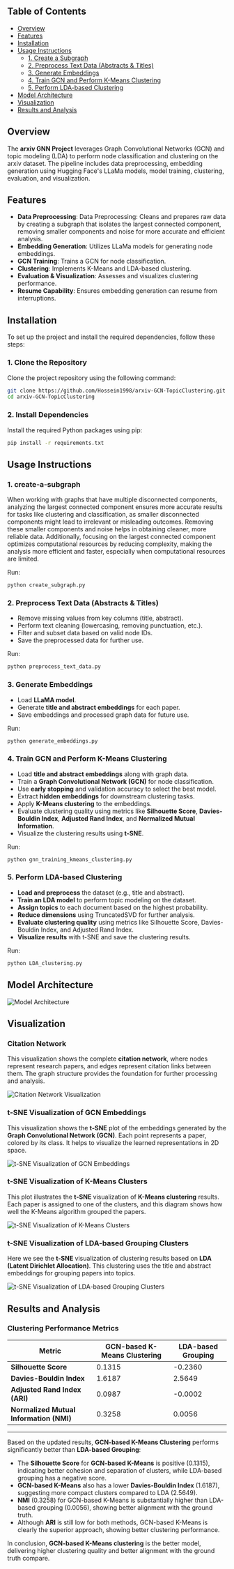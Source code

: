 ## Table of Contents

- [Overview](#overview)
- [Features](#features)
- [Installation](#installation)
- [Usage Instructions](#usage-instructions)
  - [1. Create a Subgraph](#1-create-a-subgraph)
  - [2. Preprocess Text Data (Abstracts & Titles)](#2-preprocess-text-data-abstracts--titles)
  - [3. Generate Embeddings](#3-generate-embeddings)
  - [4. Train GCN and Perform K-Means Clustering](#4-train-gcn-and-perform-k-means-clustering)
  - [5. Perform LDA-based Clustering](#5-perform-lda-based-clustering)
- [Model Architecture](#model-architecture)  
- [Visualization](#visualization)
- [Results and Analysis](#results-and-analysis)



## Overview

The **arxiv GNN Project** leverages Graph Convolutional Networks (GCN) and topic modeling (LDA) to perform node classification and clustering on the arxiv dataset. The pipeline includes data preprocessing, embedding generation using Hugging Face's LLaMa models, model training, clustering, evaluation, and visualization.

## Features

- **Data Preprocessing**: Data Preprocessing: Cleans and prepares raw data by creating a subgraph that isolates the largest connected component, removing smaller components and noise for more accurate and efficient analysis.
- **Embedding Generation**: Utilizes LLaMa models for generating node embeddings.
- **GCN Training**: Trains a GCN for node classification.
- **Clustering**: Implements K-Means and LDA-based clustering.
- **Evaluation & Visualization**: Assesses and visualizes clustering performance.
- **Resume Capability**: Ensures embedding generation can resume from interruptions.

## Installation

To set up the project and install the required dependencies, follow these steps:

### 1. Clone the Repository

Clone the project repository using the following command:

```bash
git clone https://github.com/Hossein1998/arxiv-GCN-TopicClustering.git
cd arxiv-GCN-TopicClustering
```

### 2. Install Dependencies

Install the required Python packages using pip:

```bash
pip install -r requirements.txt
```

## Usage Instructions

### 1. create-a-subgraph
When working with graphs that have multiple disconnected components, analyzing the largest connected component ensures more accurate results for tasks like clustering and classification, as smaller disconnected components might lead to irrelevant or misleading outcomes. Removing these smaller components and noise helps in obtaining cleaner, more reliable data. Additionally, focusing on the largest connected component optimizes computational resources by reducing complexity, making the analysis more efficient and faster, especially when computational resources are limited.

Run:
```bash
python create_subgraph.py
```

### 2. Preprocess Text Data (Abstracts & Titles)

- Remove missing values from key columns (title, abstract).
- Perform text cleaning (lowercasing, removing punctuation, etc.).
- Filter and subset data based on valid node IDs.
- Save the preprocessed data for further use.

Run:
```bash
python preprocess_text_data.py
```

### 3. Generate Embeddings

- Load **LLaMA model**.
- Generate **title and abstract embeddings** for each paper.
- Save embeddings and processed graph data for future use.

Run:
```bash
python generate_embeddings.py
```

### 4. Train GCN and Perform K-Means Clustering

- Load **title and abstract embeddings** along with graph data.
- Train a **Graph Convolutional Network (GCN)** for node classification.
- Use **early stopping** and validation accuracy to select the best model.
- Extract **hidden embeddings** for downstream clustering tasks.
- Apply **K-Means clustering** to the embeddings.
- Evaluate clustering quality using metrics like **Silhouette Score**, **Davies-Bouldin Index**, **Adjusted Rand Index**, and **Normalized Mutual Information**.
- Visualize the clustering results using **t-SNE**.

Run:
```bash
python gnn_training_kmeans_clustering.py
```

### 5. Perform LDA-based Clustering

- **Load and preprocess** the dataset (e.g., title and abstract).
- **Train an LDA model** to perform topic modeling on the dataset.
- **Assign topics** to each document based on the highest probability.
- **Reduce dimensions** using TruncatedSVD for further analysis.
- **Evaluate clustering quality** using metrics like Silhouette Score, Davies-Bouldin Index, and Adjusted Rand Index.
- **Visualize results** with t-SNE and save the clustering results.

Run:
```bash
python LDA_clustering.py
```

## Model Architecture

![Model Architecture](img/Model-Architecture.png)




## Visualization


### Citation Network
This visualization shows the complete **citation network**, where nodes represent research papers, and edges represent citation links between them. The graph structure provides the foundation for further processing and analysis.

![Citation Network Visualization](img/Citation_Network.png)

### t-SNE Visualization of GCN Embeddings
This visualization shows the **t-SNE** plot of the embeddings generated by the **Graph Convolutional Network (GCN)**. Each point represents a paper, colored by its class. It helps to visualize the learned representations in 2D space.

![t-SNE Visualization of GCN Embeddings](img/GCN-Embeddings.png)

### t-SNE Visualization of K-Means Clusters
This plot illustrates the **t-SNE** visualization of **K-Means clustering** results. Each paper is assigned to one of the clusters, and this diagram shows how well the K-Means algorithm grouped the papers.

![t-SNE Visualization of K-Means Clusters](img/K-Means_Clusters.png)

### t-SNE Visualization of LDA-based Grouping Clusters
Here we see the **t-SNE** visualization of clustering results based on **LDA (Latent Dirichlet Allocation)**. This clustering uses the title and abstract embeddings for grouping papers into topics.

![t-SNE Visualization of LDA-based Grouping Clusters](img/LDA-based_Grouping_Clusters.png)

## Results and Analysis


### Clustering Performance Metrics

| Metric                          | GCN-based K-Means Clustering | LDA-based Grouping |
|---------------------------------|------------------------------|---------------------|
| **Silhouette Score**            | 0.1315                       | -0.2360            |
| **Davies-Bouldin Index**        | 1.6187                       | 2.5649             |
| **Adjusted Rand Index (ARI)**   | 0.0987                       | -0.0002             |
| **Normalized Mutual Information (NMI)** | 0.3258                | 0.0056             |

---

Based on the updated results, **GCN-based K-Means Clustering** performs significantly better than **LDA-based Grouping**:
- The **Silhouette Score** for **GCN-based K-Means** is positive (0.1315), indicating better cohesion and separation of clusters, while LDA-based grouping has a negative score.
- **GCN-based K-Means** also has a lower **Davies-Bouldin Index** (1.6187), suggesting more compact clusters compared to LDA (2.5649).
- **NMI** (0.3258) for GCN-based K-Means is substantially higher than LDA-based grouping (0.0056), showing better alignment with the ground truth.
- Although **ARI** is still low for both methods, GCN-based K-Means is clearly the superior approach, showing better clustering performance.

In conclusion, **GCN-based K-Means clustering** is the better model, delivering higher clustering quality and better alignment with the ground truth compare.



